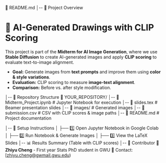 📜 README.md
│-- 📌 Project Overview
# 🚀 AI-Generated Drawings with CLIP Scoring

This project is part of the **Midterm for AI Image Generation**, where we use **Stable Diffusion** to create AI-generated images and apply **CLIP scoring** to evaluate text-to-image alignment.

- **Goal:** Generate images from **text prompts** and improve them using **color & style variations**.
- **Evaluation:** CLIP scoring to measure **image-text alignment**.
- **Comparison:** Before vs. after style modification.

│-- 📂 Repository Structure
📁 YOUR_REPOSITORY/
│-- 📜 Midterm_Project.ipynb   # Jupyter Notebook for execution
│-- 📜 slides.tex              # Beamer presentation slides
│-- 📂 images/                 # Generated images
│-- 📜 submission.csv          # CSV with CLIP scores & image paths
│-- 📜 README.md               # Project documentation

│-- 🔧 Setup Instructions
│   ├── 1️⃣ Open Jupyter Notebook in Google Colab
│   ├── 2️⃣ Run Notebook & Generate Images
│   ├── 3️⃣ View the LaTeX Slides
│-- 📊 Results Summary (Table with CLIP scores)
│-- 🙌 Contributor
👤 **Zhiyu Cheng** - First year Stats PhD student in GWU 
📧 Contact: [zhiyu.cheng@gwmail.gwu.edu)
